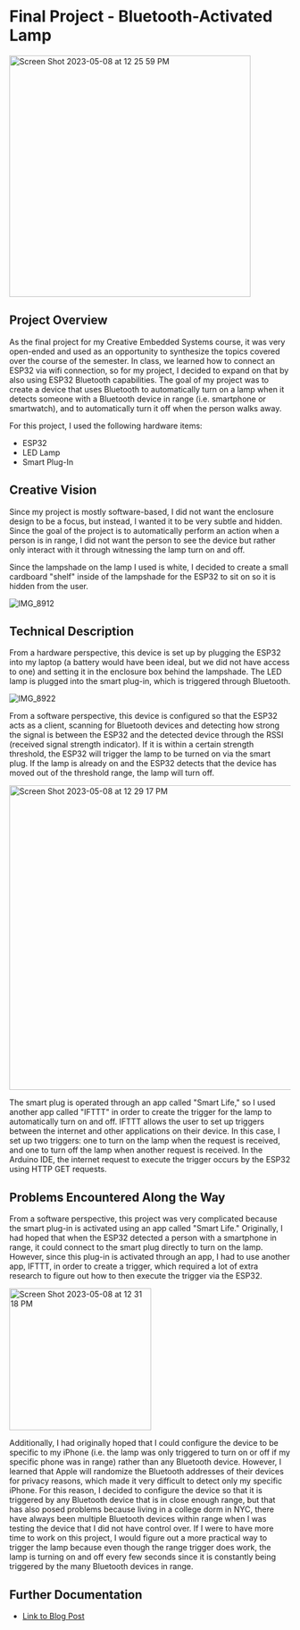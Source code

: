 # Final Project - Bluetooth-Activated Lamp

<img width="432" alt="Screen Shot 2023-05-08 at 12 25 59 PM" src="https://user-images.githubusercontent.com/80801327/236877881-e36a527a-8aa0-4fc4-941e-604d5ac33ddb.png">

## Project Overview
As the final project for my Creative Embedded Systems course, it was very open-ended and used as an opportunity to synthesize the topics covered over the course of the semester. In class, we learned how to connect an ESP32 via wifi connection, so for my project, I decided to expand on that by also using ESP32 Bluetooth capabilities. The goal of my project was to create a device that uses Bluetooth to automatically turn on a lamp when it detects someone with a Bluetooth device in range (i.e. smartphone or smartwatch), and to automatically turn it off when the person walks away. 

For this project, I used the following hardware items:
* ESP32
* LED Lamp
* Smart Plug-In 

## Creative Vision
Since my project is mostly software-based, I did not want the enclosure design to be a focus, but instead, I wanted it to be very subtle and hidden. Since the goal of the project is to automatically perform an action when a person is in range, I did not want the person to see the device but rather only interact with it through witnessing the lamp turn on and off. 

Since the lampshade on the lamp I used is white, I decided to create a small cardboard "shelf" inside of the lampshade for the ESP32 to sit on so it is hidden from the user.  

![IMG_8912](https://user-images.githubusercontent.com/80801327/236877992-7b9aa3fc-d37c-4b25-8dc8-268a8d0682e9.jpeg)

## Technical Description
From a hardware perspective, this device is set up by plugging the ESP32 into my laptop (a battery would have been ideal, but we did not have access to one) and setting it in the enclosure box behind the lampshade. The LED lamp is plugged into the smart plug-in, which is triggered through Bluetooth.

![IMG_8922](https://user-images.githubusercontent.com/80801327/236878101-1b513ab5-41aa-4044-b6f7-0eb515476ca4.jpeg)

From a software perspective, this device is configured so that the ESP32 acts as a client, scanning for Bluetooth devices and detecting how strong the signal is between the ESP32 and the detected device through the RSSI (received signal strength indicator). If it is within a certain strength threshold, the ESP32 will trigger the lamp to be turned on via the smart plug. If the lamp is already on and the ESP32 detects that the device has moved out of the threshold range, the lamp will turn off.

<img width="545" alt="Screen Shot 2023-05-08 at 12 29 17 PM" src="https://user-images.githubusercontent.com/80801327/236878498-970957f5-3ac8-4633-99e5-69d539baf154.png">

The smart plug is operated through an app called "Smart Life," so I used another app called "IFTTT" in order to create the trigger for the lamp to automatically turn on and off. IFTTT allows the user to set up triggers between the internet and other applications on their device. In this case, I set up two triggers: one to turn on the lamp when the request is received, and one to turn off the lamp when another request is received. In the Arduino IDE, the internet request to execute the trigger occurs by the ESP32 using HTTP GET requests. 

## Problems Encountered Along the Way
From a software perspective, this project was very complicated because the smart plug-in is activated using an app called "Smart Life." Originally, I had hoped that when the ESP32 detected a person with a smartphone in range, it could connect to the smart plug directly to turn on the lamp. However, since this plug-in is activated through an app, I had to use another app, IFTTT, in order to create a trigger, which required a lot of extra research to figure out how to then execute the trigger via the ESP32. 

<img width="254" alt="Screen Shot 2023-05-08 at 12 31 18 PM" src="https://user-images.githubusercontent.com/80801327/236878921-6f1080eb-d640-449f-91a8-a8a895858b73.png">

Additionally, I had originally hoped that I could configure the device to be specific to my iPhone (i.e. the lamp was only triggered to turn on or off if my specific phone was in range) rather than any Bluetooth device. However, I learned that Apple will randomize the Bluetooth addresses of their devices for privacy reasons, which made it very difficult to detect only my specific iPhone. For this reason, I decided to configure the device so that it is triggered by any Bluetooth device that is in close enough range, but that has also posed problems because living in a college dorm in NYC, there have always been multiple Bluetooth devices within range when I was testing the device that I did not have control over. If I were to have more time to work on this project, I would figure out a more practical way to trigger the lamp because even though the range trigger does work, the lamp is turning on and off every few seconds since it is constantly being triggered by the many Bluetooth devices in range. 

## Further Documentation
* [Link to Blog Post](https://medium.com/@iw2230/final-project-automatic-bluetooth-activated-lamp-d37fcb74734e)
